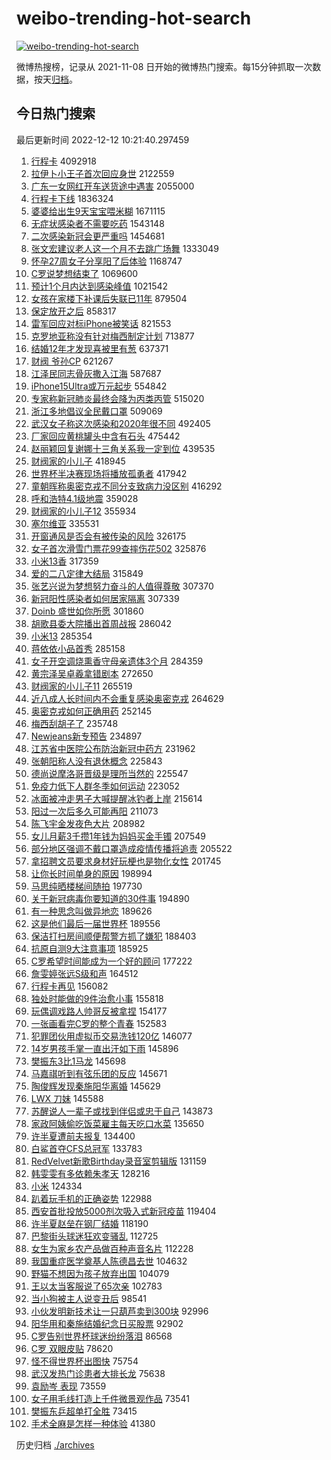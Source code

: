 # weibo-trending-hot-search

[![weibo-trending-hot-search](https://github.com/ameizi/weibo-trending-hot-search/actions/workflows/ci.yml/badge.svg)](https://github.com/ameizi/weibo-trending-hot-search/actions/workflows/ci.yml)

微博热搜榜，记录从 2021-11-08 日开始的微博热门搜索。每15分钟抓取一次数据，按天[归档](./archives)。

## 今日热门搜索

<!-- BEGIN --> 
最后更新时间 2022-12-12 10:21:40.297459 
1. [行程卡](https://s.weibo.com/weibo?q=%E8%A1%8C%E7%A8%8B%E5%8D%A1&t=31&band_rank=1&Refer=top) 4092918
1. [拉伊卜小王子首次回应身世](https://s.weibo.com/weibo?q=%23%E6%8B%89%E4%BC%8A%E5%8D%9C%E5%B0%8F%E7%8E%8B%E5%AD%90%E9%A6%96%E6%AC%A1%E5%9B%9E%E5%BA%94%E8%BA%AB%E4%B8%96%23&t=31&band_rank=1&Refer=top) 2122559
1. [广东一女网红开车送货途中遇害](https://s.weibo.com/weibo?q=%23%E5%B9%BF%E4%B8%9C%E4%B8%80%E5%A5%B3%E7%BD%91%E7%BA%A2%E5%BC%80%E8%BD%A6%E9%80%81%E8%B4%A7%E9%80%94%E4%B8%AD%E9%81%87%E5%AE%B3%23&t=31&band_rank=31&Refer=top) 2055000
1. [行程卡下线](https://s.weibo.com/weibo?q=%E8%A1%8C%E7%A8%8B%E5%8D%A1%E4%B8%8B%E7%BA%BF&t=31&band_rank=34&Refer=top) 1836324
1. [婆婆给出生9天宝宝喂米糊](https://s.weibo.com/weibo?q=%23%E5%A9%86%E5%A9%86%E7%BB%99%E5%87%BA%E7%94%9F9%E5%A4%A9%E5%AE%9D%E5%AE%9D%E5%96%82%E7%B1%B3%E7%B3%8A%23&t=31&band_rank=1&Refer=top) 1671115
1. [无症状感染者不需要吃药](https://s.weibo.com/weibo?q=%23%E6%97%A0%E7%97%87%E7%8A%B6%E6%84%9F%E6%9F%93%E8%80%85%E4%B8%8D%E9%9C%80%E8%A6%81%E5%90%83%E8%8D%AF%23&t=31&band_rank=3&Refer=top) 1543148
1. [二次感染新冠会更严重吗](https://s.weibo.com/weibo?q=%23%E4%BA%8C%E6%AC%A1%E6%84%9F%E6%9F%93%E6%96%B0%E5%86%A0%E4%BC%9A%E6%9B%B4%E4%B8%A5%E9%87%8D%E5%90%97%23&t=31&band_rank=2&Refer=top) 1454681
1. [张文宏建议老人这一个月不去跳广场舞](https://s.weibo.com/weibo?q=%23%E5%BC%A0%E6%96%87%E5%AE%8F%E5%BB%BA%E8%AE%AE%E8%80%81%E4%BA%BA%E8%BF%99%E4%B8%80%E4%B8%AA%E6%9C%88%E4%B8%8D%E5%8E%BB%E8%B7%B3%E5%B9%BF%E5%9C%BA%E8%88%9E%23&t=31&band_rank=4&Refer=top) 1333049
1. [怀孕27周女子分享阳了后体验](https://s.weibo.com/weibo?q=%23%E6%80%80%E5%AD%9527%E5%91%A8%E5%A5%B3%E5%AD%90%E5%88%86%E4%BA%AB%E9%98%B3%E4%BA%86%E5%90%8E%E4%BD%93%E9%AA%8C%23&t=31&band_rank=31&Refer=top) 1168747
1. [C罗说梦想结束了](https://s.weibo.com/weibo?q=%23C%E7%BD%97%E8%AF%B4%E6%A2%A6%E6%83%B3%E7%BB%93%E6%9D%9F%E4%BA%86%23&t=31&band_rank=4&Refer=top) 1069600
1. [预计1个月内达到感染峰值](https://s.weibo.com/weibo?q=%23%E9%A2%84%E8%AE%A11%E4%B8%AA%E6%9C%88%E5%86%85%E8%BE%BE%E5%88%B0%E6%84%9F%E6%9F%93%E5%B3%B0%E5%80%BC%23&t=31&band_rank=5&Refer=top) 1021542
1. [女孩在家楼下补课后失联已11年](https://s.weibo.com/weibo?q=%23%E5%A5%B3%E5%AD%A9%E5%9C%A8%E5%AE%B6%E6%A5%BC%E4%B8%8B%E8%A1%A5%E8%AF%BE%E5%90%8E%E5%A4%B1%E8%81%94%E5%B7%B211%E5%B9%B4%23&t=31&band_rank=6&Refer=top) 879504
1. [保定放开之后](https://s.weibo.com/weibo?q=%23%E4%BF%9D%E5%AE%9A%E6%94%BE%E5%BC%80%E4%B9%8B%E5%90%8E%23&t=31&band_rank=7&Refer=top) 858317
1. [雷军回应对标iPhone被笑话](https://s.weibo.com/weibo?q=%23%E9%9B%B7%E5%86%9B%E5%9B%9E%E5%BA%94%E5%AF%B9%E6%A0%87iPhone%E8%A2%AB%E7%AC%91%E8%AF%9D%23&t=31&band_rank=25&Refer=top) 821553
1. [克罗地亚称没有针对梅西制定计划](https://s.weibo.com/weibo?q=%23%E5%85%8B%E7%BD%97%E5%9C%B0%E4%BA%9A%E7%A7%B0%E6%B2%A1%E6%9C%89%E9%92%88%E5%AF%B9%E6%A2%85%E8%A5%BF%E5%88%B6%E5%AE%9A%E8%AE%A1%E5%88%92%23&t=31&band_rank=6&Refer=top) 713877
1. [结婚12年才发现喜被里有葱](https://s.weibo.com/weibo?q=%23%E7%BB%93%E5%A9%9A12%E5%B9%B4%E6%89%8D%E5%8F%91%E7%8E%B0%E5%96%9C%E8%A2%AB%E9%87%8C%E6%9C%89%E8%91%B1%23&t=31&band_rank=8&Refer=top) 637371
1. [财阀 爷孙CP](https://s.weibo.com/weibo?q=%E8%B4%A2%E9%98%80%20%E7%88%B7%E5%AD%99CP&t=31&band_rank=33&Refer=top) 621267
1. [江泽民同志骨灰撒入江海](https://s.weibo.com/weibo?q=%23%E6%B1%9F%E6%B3%BD%E6%B0%91%E5%90%8C%E5%BF%97%E9%AA%A8%E7%81%B0%E6%92%92%E5%85%A5%E6%B1%9F%E6%B5%B7%23&t=31&band_rank=9&Refer=top) 587687
1. [iPhone15Ultra或万元起步](https://s.weibo.com/weibo?q=%23iPhone15Ultra%E6%88%96%E4%B8%87%E5%85%83%E8%B5%B7%E6%AD%A5%23&t=31&band_rank=30&Refer=top) 554842
1. [专家称新冠肺炎最终会降为丙类丙管](https://s.weibo.com/weibo?q=%23%E4%B8%93%E5%AE%B6%E7%A7%B0%E6%96%B0%E5%86%A0%E8%82%BA%E7%82%8E%E6%9C%80%E7%BB%88%E4%BC%9A%E9%99%8D%E4%B8%BA%E4%B8%99%E7%B1%BB%E4%B8%99%E7%AE%A1%23&t=31&band_rank=10&Refer=top) 515020
1. [浙江多地倡议全民戴口罩](https://s.weibo.com/weibo?q=%23%E6%B5%99%E6%B1%9F%E5%A4%9A%E5%9C%B0%E5%80%A1%E8%AE%AE%E5%85%A8%E6%B0%91%E6%88%B4%E5%8F%A3%E7%BD%A9%23&t=31&band_rank=11&Refer=top) 509069
1. [武汉女子称这次感染和2020年很不同](https://s.weibo.com/weibo?q=%23%E6%AD%A6%E6%B1%89%E5%A5%B3%E5%AD%90%E7%A7%B0%E8%BF%99%E6%AC%A1%E6%84%9F%E6%9F%93%E5%92%8C2020%E5%B9%B4%E5%BE%88%E4%B8%8D%E5%90%8C%23&t=31&band_rank=12&Refer=top) 492405
1. [厂家回应黄桃罐头中含有石头](https://s.weibo.com/weibo?q=%23%E5%8E%82%E5%AE%B6%E5%9B%9E%E5%BA%94%E9%BB%84%E6%A1%83%E7%BD%90%E5%A4%B4%E4%B8%AD%E5%90%AB%E6%9C%89%E7%9F%B3%E5%A4%B4%23&t=31&band_rank=37&Refer=top) 475442
1. [赵丽颖回复谢娜十三角关系我一定到位](https://s.weibo.com/weibo?q=%23%E8%B5%B5%E4%B8%BD%E9%A2%96%E5%9B%9E%E5%A4%8D%E8%B0%A2%E5%A8%9C%E5%8D%81%E4%B8%89%E8%A7%92%E5%85%B3%E7%B3%BB%E6%88%91%E4%B8%80%E5%AE%9A%E5%88%B0%E4%BD%8D%23&t=31&band_rank=11&Refer=top) 439535
1. [财阀家的小儿子](https://s.weibo.com/weibo?q=%23%E8%B4%A2%E9%98%80%E5%AE%B6%E7%9A%84%E5%B0%8F%E5%84%BF%E5%AD%90%23&t=31&band_rank=10&Refer=top) 418945
1. [世界杯半决赛现场将播放孤勇者](https://s.weibo.com/weibo?q=%23%E4%B8%96%E7%95%8C%E6%9D%AF%E5%8D%8A%E5%86%B3%E8%B5%9B%E7%8E%B0%E5%9C%BA%E5%B0%86%E6%92%AD%E6%94%BE%E5%AD%A4%E5%8B%87%E8%80%85%23&t=31&band_rank=12&Refer=top) 417942
1. [童朝晖称奥密克戎不同分支致病力没区别](https://s.weibo.com/weibo?q=%23%E7%AB%A5%E6%9C%9D%E6%99%96%E7%A7%B0%E5%A5%A5%E5%AF%86%E5%85%8B%E6%88%8E%E4%B8%8D%E5%90%8C%E5%88%86%E6%94%AF%E8%87%B4%E7%97%85%E5%8A%9B%E6%B2%A1%E5%8C%BA%E5%88%AB%23&t=31&band_rank=14&Refer=top) 416292
1. [呼和浩特4.1级地震](https://s.weibo.com/weibo?q=%E5%91%BC%E5%92%8C%E6%B5%A9%E7%89%B94.1%E7%BA%A7%E5%9C%B0%E9%9C%87&t=31&band_rank=11&Refer=top) 359028
1. [财阀家的小儿子12](https://s.weibo.com/weibo?q=%E8%B4%A2%E9%98%80%E5%AE%B6%E7%9A%84%E5%B0%8F%E5%84%BF%E5%AD%9012&t=31&band_rank=20&Refer=top) 355934
1. [塞尔维亚](https://s.weibo.com/weibo?q=%23%E5%A1%9E%E5%B0%94%E7%BB%B4%E4%BA%9A%23&t=31&band_rank=17&Refer=top) 335531
1. [开窗通风是否会有被传染的风险](https://s.weibo.com/weibo?q=%23%E5%BC%80%E7%AA%97%E9%80%9A%E9%A3%8E%E6%98%AF%E5%90%A6%E4%BC%9A%E6%9C%89%E8%A2%AB%E4%BC%A0%E6%9F%93%E7%9A%84%E9%A3%8E%E9%99%A9%23&t=31&band_rank=49&Refer=top) 326175
1. [女子首次滑雪门票花99查摔伤花502](https://s.weibo.com/weibo?q=%23%E5%A5%B3%E5%AD%90%E9%A6%96%E6%AC%A1%E6%BB%91%E9%9B%AA%E9%97%A8%E7%A5%A8%E8%8A%B199%E6%9F%A5%E6%91%94%E4%BC%A4%E8%8A%B1502%23&t=31&band_rank=18&Refer=top) 325876
1. [小米13香](https://s.weibo.com/weibo?q=%23%E5%B0%8F%E7%B1%B313%E9%A6%99%23&t=31&band_rank=19&Refer=top) 317359
1. [爱的二八定律大结局](https://s.weibo.com/weibo?q=%23%E7%88%B1%E7%9A%84%E4%BA%8C%E5%85%AB%E5%AE%9A%E5%BE%8B%E5%A4%A7%E7%BB%93%E5%B1%80%23&t=31&band_rank=13&Refer=top) 315849
1. [张艺兴说为梦想努力奋斗的人值得尊敬](https://s.weibo.com/weibo?q=%23%E5%BC%A0%E8%89%BA%E5%85%B4%E8%AF%B4%E4%B8%BA%E6%A2%A6%E6%83%B3%E5%8A%AA%E5%8A%9B%E5%A5%8B%E6%96%97%E7%9A%84%E4%BA%BA%E5%80%BC%E5%BE%97%E5%B0%8A%E6%95%AC%23&t=31&band_rank=14&Refer=top) 307370
1. [新冠阳性感染者如何居家隔离](https://s.weibo.com/weibo?q=%23%E6%96%B0%E5%86%A0%E9%98%B3%E6%80%A7%E6%84%9F%E6%9F%93%E8%80%85%E5%A6%82%E4%BD%95%E5%B1%85%E5%AE%B6%E9%9A%94%E7%A6%BB%23&t=31&band_rank=32&Refer=top) 307339
1. [Doinb 盛世如你所愿](https://s.weibo.com/weibo?q=Doinb%20%E7%9B%9B%E4%B8%96%E5%A6%82%E4%BD%A0%E6%89%80%E6%84%BF&t=31&band_rank=15&Refer=top) 301860
1. [胡歌县委大院播出首周战报](https://s.weibo.com/weibo?q=%23%E8%83%A1%E6%AD%8C%E5%8E%BF%E5%A7%94%E5%A4%A7%E9%99%A2%E6%92%AD%E5%87%BA%E9%A6%96%E5%91%A8%E6%88%98%E6%8A%A5%23&t=31&band_rank=20&Refer=top) 286042
1. [小米13](https://s.weibo.com/weibo?q=%E5%B0%8F%E7%B1%B313&t=31&band_rank=16&Refer=top) 285354
1. [蒋依依小品首秀](https://s.weibo.com/weibo?q=%23%E8%92%8B%E4%BE%9D%E4%BE%9D%E5%B0%8F%E5%93%81%E9%A6%96%E7%A7%80%23&t=31&band_rank=17&Refer=top) 285158
1. [女子开空调烧熏香守母亲遗体3个月](https://s.weibo.com/weibo?q=%23%E5%A5%B3%E5%AD%90%E5%BC%80%E7%A9%BA%E8%B0%83%E7%83%A7%E7%86%8F%E9%A6%99%E5%AE%88%E6%AF%8D%E4%BA%B2%E9%81%97%E4%BD%933%E4%B8%AA%E6%9C%88%23&t=31&band_rank=18&Refer=top) 284359
1. [黄宗泽吴卓羲拿错剧本](https://s.weibo.com/weibo?q=%23%E9%BB%84%E5%AE%97%E6%B3%BD%E5%90%B4%E5%8D%93%E7%BE%B2%E6%8B%BF%E9%94%99%E5%89%A7%E6%9C%AC%23&t=31&band_rank=22&Refer=top) 272650
1. [财阀家的小儿子11](https://s.weibo.com/weibo?q=%E8%B4%A2%E9%98%80%E5%AE%B6%E7%9A%84%E5%B0%8F%E5%84%BF%E5%AD%9011&t=31&band_rank=21&Refer=top) 265519
1. [近八成人长时间内不会重复感染奥密克戎](https://s.weibo.com/weibo?q=%23%E8%BF%91%E5%85%AB%E6%88%90%E4%BA%BA%E9%95%BF%E6%97%B6%E9%97%B4%E5%86%85%E4%B8%8D%E4%BC%9A%E9%87%8D%E5%A4%8D%E6%84%9F%E6%9F%93%E5%A5%A5%E5%AF%86%E5%85%8B%E6%88%8E%23&t=31&band_rank=23&Refer=top) 264629
1. [奥密克戎如何正确用药](https://s.weibo.com/weibo?q=%23%E5%A5%A5%E5%AF%86%E5%85%8B%E6%88%8E%E5%A6%82%E4%BD%95%E6%AD%A3%E7%A1%AE%E7%94%A8%E8%8D%AF%23&t=31&band_rank=19&Refer=top) 252145
1. [梅西刮胡子了](https://s.weibo.com/weibo?q=%23%E6%A2%85%E8%A5%BF%E5%88%AE%E8%83%A1%E5%AD%90%E4%BA%86%23&t=31&band_rank=24&Refer=top) 235748
1. [Newjeans新专预告](https://s.weibo.com/weibo?q=%23Newjeans%E6%96%B0%E4%B8%93%E9%A2%84%E5%91%8A%23&t=31&band_rank=26&Refer=top) 234897
1. [江苏省中医院公布防治新冠中药方](https://s.weibo.com/weibo?q=%23%E6%B1%9F%E8%8B%8F%E7%9C%81%E4%B8%AD%E5%8C%BB%E9%99%A2%E5%85%AC%E5%B8%83%E9%98%B2%E6%B2%BB%E6%96%B0%E5%86%A0%E4%B8%AD%E8%8D%AF%E6%96%B9%23&t=31&band_rank=38&Refer=top) 231962
1. [张朝阳称人没有退休概念](https://s.weibo.com/weibo?q=%23%E5%BC%A0%E6%9C%9D%E9%98%B3%E7%A7%B0%E4%BA%BA%E6%B2%A1%E6%9C%89%E9%80%80%E4%BC%91%E6%A6%82%E5%BF%B5%23&t=31&band_rank=47&Refer=top) 225843
1. [德尚说摩洛哥晋级是理所当然的](https://s.weibo.com/weibo?q=%23%E5%BE%B7%E5%B0%9A%E8%AF%B4%E6%91%A9%E6%B4%9B%E5%93%A5%E6%99%8B%E7%BA%A7%E6%98%AF%E7%90%86%E6%89%80%E5%BD%93%E7%84%B6%E7%9A%84%23&t=31&band_rank=35&Refer=top) 225547
1. [免疫力低下人群冬季如何运动](https://s.weibo.com/weibo?q=%23%E5%85%8D%E7%96%AB%E5%8A%9B%E4%BD%8E%E4%B8%8B%E4%BA%BA%E7%BE%A4%E5%86%AC%E5%AD%A3%E5%A6%82%E4%BD%95%E8%BF%90%E5%8A%A8%23&t=31&band_rank=45&Refer=top) 223052
1. [冰面被冲走男子大喊提醒冰钓者上岸](https://s.weibo.com/weibo?q=%23%E5%86%B0%E9%9D%A2%E8%A2%AB%E5%86%B2%E8%B5%B0%E7%94%B7%E5%AD%90%E5%A4%A7%E5%96%8A%E6%8F%90%E9%86%92%E5%86%B0%E9%92%93%E8%80%85%E4%B8%8A%E5%B2%B8%23&t=31&band_rank=48&Refer=top) 215614
1. [阳过一次后多久可能再阳](https://s.weibo.com/weibo?q=%23%E9%98%B3%E8%BF%87%E4%B8%80%E6%AC%A1%E5%90%8E%E5%A4%9A%E4%B9%85%E5%8F%AF%E8%83%BD%E5%86%8D%E9%98%B3%23&t=31&band_rank=20&Refer=top) 211073
1. [陈飞宇金发夜色大片](https://s.weibo.com/weibo?q=%23%E9%99%88%E9%A3%9E%E5%AE%87%E9%87%91%E5%8F%91%E5%A4%9C%E8%89%B2%E5%A4%A7%E7%89%87%23&t=31&band_rank=22&Refer=top) 208982
1. [女儿月薪3千攒1年钱为妈妈买金手镯](https://s.weibo.com/weibo?q=%23%E5%A5%B3%E5%84%BF%E6%9C%88%E8%96%AA3%E5%8D%83%E6%94%921%E5%B9%B4%E9%92%B1%E4%B8%BA%E5%A6%88%E5%A6%88%E4%B9%B0%E9%87%91%E6%89%8B%E9%95%AF%23&t=31&band_rank=24&Refer=top) 207549
1. [部分地区强调不戴口罩造成疫情传播将追责](https://s.weibo.com/weibo?q=%23%E9%83%A8%E5%88%86%E5%9C%B0%E5%8C%BA%E5%BC%BA%E8%B0%83%E4%B8%8D%E6%88%B4%E5%8F%A3%E7%BD%A9%E9%80%A0%E6%88%90%E7%96%AB%E6%83%85%E4%BC%A0%E6%92%AD%E5%B0%86%E8%BF%BD%E8%B4%A3%23&t=31&band_rank=23&Refer=top) 205522
1. [拿招聘文员要求身材好玩梗也是物化女性](https://s.weibo.com/weibo?q=%23%E6%8B%BF%E6%8B%9B%E8%81%98%E6%96%87%E5%91%98%E8%A6%81%E6%B1%82%E8%BA%AB%E6%9D%90%E5%A5%BD%E7%8E%A9%E6%A2%97%E4%B9%9F%E6%98%AF%E7%89%A9%E5%8C%96%E5%A5%B3%E6%80%A7%23&t=31&band_rank=40&Refer=top) 201745
1. [让你长时间单身的原因](https://s.weibo.com/weibo?q=%23%E8%AE%A9%E4%BD%A0%E9%95%BF%E6%97%B6%E9%97%B4%E5%8D%95%E8%BA%AB%E7%9A%84%E5%8E%9F%E5%9B%A0%23&t=31&band_rank=25&Refer=top) 198994
1. [马思纯晒楼梯间随拍](https://s.weibo.com/weibo?q=%23%E9%A9%AC%E6%80%9D%E7%BA%AF%E6%99%92%E6%A5%BC%E6%A2%AF%E9%97%B4%E9%9A%8F%E6%8B%8D%23&t=31&band_rank=27&Refer=top) 197730
1. [关于新冠病毒你要知道的30件事](https://s.weibo.com/weibo?q=%23%E5%85%B3%E4%BA%8E%E6%96%B0%E5%86%A0%E7%97%85%E6%AF%92%E4%BD%A0%E8%A6%81%E7%9F%A5%E9%81%93%E7%9A%8430%E4%BB%B6%E4%BA%8B%23&t=31&band_rank=29&Refer=top) 194890
1. [有一种思念叫做异地恋](https://s.weibo.com/weibo?q=%23%E6%9C%89%E4%B8%80%E7%A7%8D%E6%80%9D%E5%BF%B5%E5%8F%AB%E5%81%9A%E5%BC%82%E5%9C%B0%E6%81%8B%23&t=31&band_rank=26&Refer=top) 189626
1. [这是他们最后一届世界杯](https://s.weibo.com/weibo?q=%23%E8%BF%99%E6%98%AF%E4%BB%96%E4%BB%AC%E6%9C%80%E5%90%8E%E4%B8%80%E5%B1%8A%E4%B8%96%E7%95%8C%E6%9D%AF%23&t=31&band_rank=32&Refer=top) 189556
1. [保洁打扫房间顺便帮警方抓了嫌犯](https://s.weibo.com/weibo?q=%23%E4%BF%9D%E6%B4%81%E6%89%93%E6%89%AB%E6%88%BF%E9%97%B4%E9%A1%BA%E4%BE%BF%E5%B8%AE%E8%AD%A6%E6%96%B9%E6%8A%93%E4%BA%86%E5%AB%8C%E7%8A%AF%23&t=31&band_rank=46&Refer=top) 188403
1. [抗原自测9大注意事项](https://s.weibo.com/weibo?q=%23%E6%8A%97%E5%8E%9F%E8%87%AA%E6%B5%8B9%E5%A4%A7%E6%B3%A8%E6%84%8F%E4%BA%8B%E9%A1%B9%23&t=31&band_rank=35&Refer=top) 185925
1. [C罗希望时间能成为一个好的顾问](https://s.weibo.com/weibo?q=%23C%E7%BD%97%E5%B8%8C%E6%9C%9B%E6%97%B6%E9%97%B4%E8%83%BD%E6%88%90%E4%B8%BA%E4%B8%80%E4%B8%AA%E5%A5%BD%E7%9A%84%E9%A1%BE%E9%97%AE%23&t=31&band_rank=31&Refer=top) 177222
1. [詹雯婷张远S级和声](https://s.weibo.com/weibo?q=%23%E8%A9%B9%E9%9B%AF%E5%A9%B7%E5%BC%A0%E8%BF%9CS%E7%BA%A7%E5%92%8C%E5%A3%B0%23&t=31&band_rank=32&Refer=top) 164512
1. [行程卡再见](https://s.weibo.com/weibo?q=%23%E8%A1%8C%E7%A8%8B%E5%8D%A1%E5%86%8D%E8%A7%81%23&t=31&band_rank=14&Refer=top) 156082
1. [独处时能做的9件治愈小事](https://s.weibo.com/weibo?q=%23%E7%8B%AC%E5%A4%84%E6%97%B6%E8%83%BD%E5%81%9A%E7%9A%849%E4%BB%B6%E6%B2%BB%E6%84%88%E5%B0%8F%E4%BA%8B%23&t=31&band_rank=37&Refer=top) 155818
1. [玩偶调戏路人帅哥反被拿捏](https://s.weibo.com/weibo?q=%23%E7%8E%A9%E5%81%B6%E8%B0%83%E6%88%8F%E8%B7%AF%E4%BA%BA%E5%B8%85%E5%93%A5%E5%8F%8D%E8%A2%AB%E6%8B%BF%E6%8D%8F%23&t=31&band_rank=28&Refer=top) 154177
1. [一张画看完C罗的整个青春](https://s.weibo.com/weibo?q=%23%E4%B8%80%E5%BC%A0%E7%94%BB%E7%9C%8B%E5%AE%8CC%E7%BD%97%E7%9A%84%E6%95%B4%E4%B8%AA%E9%9D%92%E6%98%A5%23&t=31&band_rank=27&Refer=top) 152583
1. [犯罪团伙用虚拟币交易洗钱120亿](https://s.weibo.com/weibo?q=%23%E7%8A%AF%E7%BD%AA%E5%9B%A2%E4%BC%99%E7%94%A8%E8%99%9A%E6%8B%9F%E5%B8%81%E4%BA%A4%E6%98%93%E6%B4%97%E9%92%B1120%E4%BA%BF%23&t=31&band_rank=35&Refer=top) 146077
1. [14岁男孩手掌一直出汗如下雨](https://s.weibo.com/weibo?q=%2314%E5%B2%81%E7%94%B7%E5%AD%A9%E6%89%8B%E6%8E%8C%E4%B8%80%E7%9B%B4%E5%87%BA%E6%B1%97%E5%A6%82%E4%B8%8B%E9%9B%A8%23&t=31&band_rank=29&Refer=top) 145896
1. [樊振东3比1马龙](https://s.weibo.com/weibo?q=%23%E6%A8%8A%E6%8C%AF%E4%B8%9C3%E6%AF%941%E9%A9%AC%E9%BE%99%23&t=31&band_rank=30&Refer=top) 145698
1. [马嘉祺听到有弦乐团的反应](https://s.weibo.com/weibo?q=%23%E9%A9%AC%E5%98%89%E7%A5%BA%E5%90%AC%E5%88%B0%E6%9C%89%E5%BC%A6%E4%B9%90%E5%9B%A2%E7%9A%84%E5%8F%8D%E5%BA%94%23&t=31&band_rank=31&Refer=top) 145671
1. [陶俊辉发现秦施阳华离婚](https://s.weibo.com/weibo?q=%23%E9%99%B6%E4%BF%8A%E8%BE%89%E5%8F%91%E7%8E%B0%E7%A7%A6%E6%96%BD%E9%98%B3%E5%8D%8E%E7%A6%BB%E5%A9%9A%23&t=31&band_rank=32&Refer=top) 145629
1. [LWX 刀妹](https://s.weibo.com/weibo?q=LWX%20%E5%88%80%E5%A6%B9&t=31&band_rank=33&Refer=top) 145588
1. [苏醒说人一辈子或找到伴侣或忠于自己](https://s.weibo.com/weibo?q=%23%E8%8B%8F%E9%86%92%E8%AF%B4%E4%BA%BA%E4%B8%80%E8%BE%88%E5%AD%90%E6%88%96%E6%89%BE%E5%88%B0%E4%BC%B4%E4%BE%A3%E6%88%96%E5%BF%A0%E4%BA%8E%E8%87%AA%E5%B7%B1%23&t=31&band_rank=34&Refer=top) 143873
1. [家政阿姨偷吃饭菜雇主每天吃口水菜](https://s.weibo.com/weibo?q=%23%E5%AE%B6%E6%94%BF%E9%98%BF%E5%A7%A8%E5%81%B7%E5%90%83%E9%A5%AD%E8%8F%9C%E9%9B%87%E4%B8%BB%E6%AF%8F%E5%A4%A9%E5%90%83%E5%8F%A3%E6%B0%B4%E8%8F%9C%23&t=31&band_rank=36&Refer=top) 135650
1. [许半夏遭前夫报复](https://s.weibo.com/weibo?q=%23%E8%AE%B8%E5%8D%8A%E5%A4%8F%E9%81%AD%E5%89%8D%E5%A4%AB%E6%8A%A5%E5%A4%8D%23&t=31&band_rank=37&Refer=top) 134400
1. [白鲨首夺CFS总冠军](https://s.weibo.com/weibo?q=%23%E7%99%BD%E9%B2%A8%E9%A6%96%E5%A4%BACFS%E6%80%BB%E5%86%A0%E5%86%9B%23&t=31&band_rank=38&Refer=top) 133783
1. [RedVelvet新歌Birthday录音室剪辑版](https://s.weibo.com/weibo?q=%23RedVelvet%E6%96%B0%E6%AD%8CBirthday%E5%BD%95%E9%9F%B3%E5%AE%A4%E5%89%AA%E8%BE%91%E7%89%88%23&t=31&band_rank=38&Refer=top) 131159
1. [韩雯雯有多依赖朱孝天](https://s.weibo.com/weibo?q=%23%E9%9F%A9%E9%9B%AF%E9%9B%AF%E6%9C%89%E5%A4%9A%E4%BE%9D%E8%B5%96%E6%9C%B1%E5%AD%9D%E5%A4%A9%23&t=31&band_rank=32&Refer=top) 128216
1. [小米](https://s.weibo.com/weibo?q=%E5%B0%8F%E7%B1%B3&t=31&band_rank=39&Refer=top) 124334
1. [趴着玩手机的正确姿势](https://s.weibo.com/weibo?q=%23%E8%B6%B4%E7%9D%80%E7%8E%A9%E6%89%8B%E6%9C%BA%E7%9A%84%E6%AD%A3%E7%A1%AE%E5%A7%BF%E5%8A%BF%23&t=31&band_rank=34&Refer=top) 122988
1. [西安首批投放5000剂次吸入式新冠疫苗](https://s.weibo.com/weibo?q=%23%E8%A5%BF%E5%AE%89%E9%A6%96%E6%89%B9%E6%8A%95%E6%94%BE5000%E5%89%82%E6%AC%A1%E5%90%B8%E5%85%A5%E5%BC%8F%E6%96%B0%E5%86%A0%E7%96%AB%E8%8B%97%23&t=31&band_rank=41&Refer=top) 119404
1. [许半夏赵垒在钢厂结婚](https://s.weibo.com/weibo?q=%23%E8%AE%B8%E5%8D%8A%E5%A4%8F%E8%B5%B5%E5%9E%92%E5%9C%A8%E9%92%A2%E5%8E%82%E7%BB%93%E5%A9%9A%23&t=31&band_rank=41&Refer=top) 118190
1. [巴黎街头球迷狂欢变骚乱](https://s.weibo.com/weibo?q=%23%E5%B7%B4%E9%BB%8E%E8%A1%97%E5%A4%B4%E7%90%83%E8%BF%B7%E7%8B%82%E6%AC%A2%E5%8F%98%E9%AA%9A%E4%B9%B1%23&t=31&band_rank=47&Refer=top) 112725
1. [女生为家乡农产品做百种声音名片](https://s.weibo.com/weibo?q=%23%E5%A5%B3%E7%94%9F%E4%B8%BA%E5%AE%B6%E4%B9%A1%E5%86%9C%E4%BA%A7%E5%93%81%E5%81%9A%E7%99%BE%E7%A7%8D%E5%A3%B0%E9%9F%B3%E5%90%8D%E7%89%87%23&t=31&band_rank=50&Refer=top) 112228
1. [我国重症医学奠基人陈德昌去世](https://s.weibo.com/weibo?q=%23%E6%88%91%E5%9B%BD%E9%87%8D%E7%97%87%E5%8C%BB%E5%AD%A6%E5%A5%A0%E5%9F%BA%E4%BA%BA%E9%99%88%E5%BE%B7%E6%98%8C%E5%8E%BB%E4%B8%96%23&t=31&band_rank=45&Refer=top) 104632
1. [野猫不想因为孩子放弃出国](https://s.weibo.com/weibo?q=%23%E9%87%8E%E7%8C%AB%E4%B8%8D%E6%83%B3%E5%9B%A0%E4%B8%BA%E5%AD%A9%E5%AD%90%E6%94%BE%E5%BC%83%E5%87%BA%E5%9B%BD%23&t=31&band_rank=43&Refer=top) 104079
1. [王以太当客服说了65次亲](https://s.weibo.com/weibo?q=%23%E7%8E%8B%E4%BB%A5%E5%A4%AA%E5%BD%93%E5%AE%A2%E6%9C%8D%E8%AF%B4%E4%BA%8665%E6%AC%A1%E4%BA%B2%23&t=31&band_rank=46&Refer=top) 102783
1. [当小狗被主人说变丑后](https://s.weibo.com/weibo?q=%23%E5%BD%93%E5%B0%8F%E7%8B%97%E8%A2%AB%E4%B8%BB%E4%BA%BA%E8%AF%B4%E5%8F%98%E4%B8%91%E5%90%8E%23&t=31&band_rank=40&Refer=top) 98541
1. [小伙发明新技术让一只葫芦卖到300块](https://s.weibo.com/weibo?q=%23%E5%B0%8F%E4%BC%99%E5%8F%91%E6%98%8E%E6%96%B0%E6%8A%80%E6%9C%AF%E8%AE%A9%E4%B8%80%E5%8F%AA%E8%91%AB%E8%8A%A6%E5%8D%96%E5%88%B0300%E5%9D%97%23&t=31&band_rank=48&Refer=top) 92996
1. [阳华用和秦施结婚纪念日买股票](https://s.weibo.com/weibo?q=%23%E9%98%B3%E5%8D%8E%E7%94%A8%E5%92%8C%E7%A7%A6%E6%96%BD%E7%BB%93%E5%A9%9A%E7%BA%AA%E5%BF%B5%E6%97%A5%E4%B9%B0%E8%82%A1%E7%A5%A8%23&t=31&band_rank=44&Refer=top) 92902
1. [C罗告别世界杯球迷纷纷落泪](https://s.weibo.com/weibo?q=%23C%E7%BD%97%E5%91%8A%E5%88%AB%E4%B8%96%E7%95%8C%E6%9D%AF%E7%90%83%E8%BF%B7%E7%BA%B7%E7%BA%B7%E8%90%BD%E6%B3%AA%23&t=31&band_rank=42&Refer=top) 86568
1. [C罗 双眼皮贴](https://s.weibo.com/weibo?q=C%E7%BD%97%20%E5%8F%8C%E7%9C%BC%E7%9A%AE%E8%B4%B4&t=31&band_rank=44&Refer=top) 78620
1. [怪不得世界杯出图快](https://s.weibo.com/weibo?q=%23%E6%80%AA%E4%B8%8D%E5%BE%97%E4%B8%96%E7%95%8C%E6%9D%AF%E5%87%BA%E5%9B%BE%E5%BF%AB%23&t=31&band_rank=46&Refer=top) 75754
1. [武汉发热门诊患者大排长龙](https://s.weibo.com/weibo?q=%23%E6%AD%A6%E6%B1%89%E5%8F%91%E7%83%AD%E9%97%A8%E8%AF%8A%E6%82%A3%E8%80%85%E5%A4%A7%E6%8E%92%E9%95%BF%E9%BE%99%23&t=31&band_rank=47&Refer=top) 75638
1. [袁励岑 表现](https://s.weibo.com/weibo?q=%E8%A2%81%E5%8A%B1%E5%B2%91%20%E8%A1%A8%E7%8E%B0&t=31&band_rank=48&Refer=top) 73559
1. [女子用毛线打造上千件微景观作品](https://s.weibo.com/weibo?q=%23%E5%A5%B3%E5%AD%90%E7%94%A8%E6%AF%9B%E7%BA%BF%E6%89%93%E9%80%A0%E4%B8%8A%E5%8D%83%E4%BB%B6%E5%BE%AE%E6%99%AF%E8%A7%82%E4%BD%9C%E5%93%81%23&t=31&band_rank=49&Refer=top) 73541
1. [樊振东乒超单打全胜](https://s.weibo.com/weibo?q=%23%E6%A8%8A%E6%8C%AF%E4%B8%9C%E4%B9%92%E8%B6%85%E5%8D%95%E6%89%93%E5%85%A8%E8%83%9C%23&t=31&band_rank=50&Refer=top) 73415
1. [手术全麻是怎样一种体验](https://s.weibo.com/weibo?q=%23%E6%89%8B%E6%9C%AF%E5%85%A8%E9%BA%BB%E6%98%AF%E6%80%8E%E6%A0%B7%E4%B8%80%E7%A7%8D%E4%BD%93%E9%AA%8C%23&t=31&band_rank=48&Refer=top) 41380
<!-- END -->

历史归档 [./archives](./archives)


